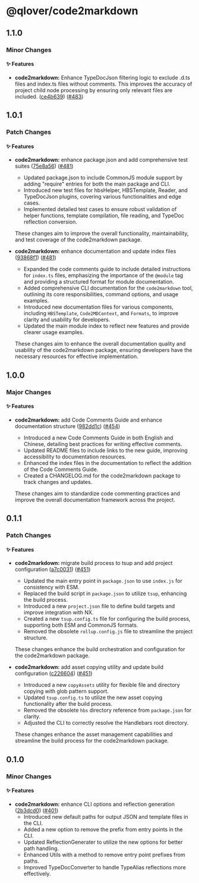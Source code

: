 # @qlover/code2markdown

## 1.1.0

### Minor Changes

#### ✨ Features

- **code2markdown:** Enhance TypeDocJson filtering logic to exclude .d.ts files and index.ts files without comments. This improves the accuracy of project child node processing by ensuring only relevant files are included. ([ce4b639](https://github.com/qlover/fe-base/commit/ce4b6397632de0a9ea8d55ec7b65531cffab78c6)) ([#483](https://github.com/qlover/fe-base/pull/483))

## 1.0.1

### Patch Changes

#### ✨ Features

- **code2markdown:** enhance package.json and add comprehensive test suites ([75e8a56](https://github.com/qlover/fe-base/commit/75e8a56bdb18d3d390517b5445aa676c829d529b)) ([#481](https://github.com/qlover/fe-base/pull/481))
  - Updated package.json to include CommonJS module support by adding "require" entries for both the main package and CLI.
  - Introduced new test files for hbsHelper, HBSTemplate, Reader, and TypeDocJson plugins, covering various functionalities and edge cases.
  - Implemented detailed test cases to ensure robust validation of helper functions, template compilation, file reading, and TypeDoc reflection conversion.

  These changes aim to improve the overall functionality, maintainability, and test coverage of the code2markdown package.

- **code2markdown:** enhance documentation and update index files ([93868f1](https://github.com/qlover/fe-base/commit/93868f1e499c128ac8da4ab2ce209c45338062c7)) ([#481](https://github.com/qlover/fe-base/pull/481))
  - Expanded the code comments guide to include detailed instructions for `index.ts` files, emphasizing the importance of the `@module` tag and providing a structured format for module documentation.
  - Added comprehensive CLI documentation for the `code2markdown` tool, outlining its core responsibilities, command options, and usage examples.
  - Introduced new documentation files for various components, including `HBSTemplate`, `Code2MDContext`, and `Formats`, to improve clarity and usability for developers.
  - Updated the main module index to reflect new features and provide clearer usage examples.

  These changes aim to enhance the overall documentation quality and usability of the code2markdown package, ensuring developers have the necessary resources for effective implementation.

## 1.0.0

### Major Changes

#### ✨ Features

- **code2markdown:** add Code Comments Guide and enhance documentation structure ([982dd1c](https://github.com/qlover/fe-base/commit/982dd1c1b7cd30996f7fcbc38ccc4edba5e06188)) ([#454](https://github.com/qlover/fe-base/pull/454))
  - Introduced a new Code Comments Guide in both English and Chinese, detailing best practices for writing effective comments.
  - Updated README files to include links to the new guide, improving accessibility to documentation resources.
  - Enhanced the index files in the documentation to reflect the addition of the Code Comments Guide.
  - Created a CHANGELOG.md for the code2markdown package to track changes and updates.

  These changes aim to standardize code commenting practices and improve the overall documentation framework across the project.

## 0.1.1

### Patch Changes

#### ✨ Features

- **code2markdown:** migrate build process to tsup and add project configuration ([a7c0031](https://github.com/qlover/fe-base/commit/a7c00314803bc288657d765c9ddb91beca0a4a51)) ([#451](https://github.com/qlover/fe-base/pull/451))
  - Updated the main entry point in `package.json` to use `index.js` for consistency with ESM.
  - Replaced the build script in `package.json` to utilize `tsup`, enhancing the build process.
  - Introduced a new `project.json` file to define build targets and improve integration with NX.
  - Created a new `tsup.config.ts` file for configuring the build process, supporting both ESM and CommonJS formats.
  - Removed the obsolete `rollup.config.js` file to streamline the project structure.

  These changes enhance the build orchestration and configuration for the code2markdown package.

- **code2markdown:** add asset copying utility and update build configuration ([c226604](https://github.com/qlover/fe-base/commit/c2266042880394be77a8c328fb066ed395295179)) ([#451](https://github.com/qlover/fe-base/pull/451))
  - Introduced a new `copyAssets` utility for flexible file and directory copying with glob pattern support.
  - Updated `tsup.config.ts` to utilize the new asset copying functionality after the build process.
  - Removed the obsolete `hbs` directory reference from `package.json` for clarity.
  - Adjusted the CLI to correctly resolve the Handlebars root directory.

  These changes enhance the asset management capabilities and streamline the build process for the code2markdown package.

## 0.1.0

### Minor Changes

#### ✨ Features

- **code2markdown:** enhance CLI options and reflection generation ([2b3dcd0](https://github.com/qlover/fe-base/commit/2b3dcd080614762d58df2e617773a506a663c129)) ([#401](https://github.com/qlover/fe-base/pull/401))
  - Introduced new default paths for output JSON and template files in the CLI.
  - Added a new option to remove the prefix from entry points in the CLI.
  - Updated ReflectionGenerater to utilize the new options for better path handling.
  - Enhanced Utils with a method to remove entry point prefixes from paths.
  - Improved TypeDocConverter to handle TypeAlias reflections more effectively.
